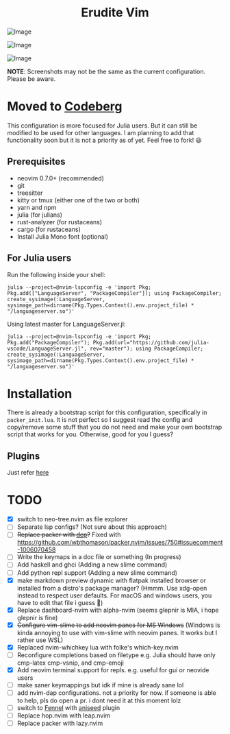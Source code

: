 <div align="center"><h1> Erudite Vim </h1></div>

![Image](https://github.com/uncomfyhalomacro/erudite-vim/blob/main/screenshots/screenshot_new.png)

![Image](https://github.com/uncomfyhalomacro/erudite-vim/blob/main/screenshots/screenshot_whichkey.png)

![Image](https://github.com/uncomfyhalomacro/erudite-vim/blob/main/screenshots/full_setup.png)

**NOTE**: Screenshots may not be the same as the current configuration. Please be aware.

# Moved to [Codeberg](https://codeberg.org/uncomfyhalomacro/erudite.nvim)

This configuration is more focused for Julia users. But it can still be modified to be used for other languages. I am
planning to add that functionality soon but it is not a priority as of yet. Feel free to fork! :smiley:

## Prerequisites

- neovim 0.7.0+ (recommended)
- git
- treesitter 
- kitty or tmux (either one of the two or both)
- yarn and npm
- julia (for julians)
- rust-analyzer (for rustaceans)
- cargo (for rustaceans)
- Install Julia Mono font (optional)

## For Julia users

Run the following inside your shell:

```shell
julia --project=@nvim-lspconfig -e 'import Pkg; Pkg.add(["LanguageServer", "PackageCompiler"]); using PackageCompiler; create_sysimage(:LanguageServer, sysimage_path=dirname(Pkg.Types.Context().env.project_file) * "/languageserver.so")'
```

Using latest master for LanguageServer.jl:

```shell
julia --project=@nvim-lspconfig -e 'import Pkg; Pkg.add("PackageCompiler"); Pkg.add(url="https://github.com/julia-vscode/LanguageServer.jl", rev="master"); using PackageCompiler; create_sysimage(:LanguageServer, sysimage_path=dirname(Pkg.Types.Context().env.project_file) * "/languageserver.so")'
```

# Installation

There is already a bootstrap script for this configuration, specifically in
`packer_init.lua`. It is not perfect so I suggest read the config and
copy/remove some stuff that you do not need and make your own bootstrap script
that works for you. Otherwise, good for you I guess?

## Plugins

Just refer [here](https://github.com/uncomfyhalomacro/erudite-vim/blob/3b83f6d9d82c6f159bc180832584ec25c54a9d04/lua/run_packer/packer_init.lua#L25-L446)

# TODO

- [x] switch to neo-tree.nvim as file explorer
- [ ] Separate lsp configs? (Not sure about this approach)
- [ ] ~~Replace packer with [dep](https://github.com/chiyadev/dep)?~~ Fixed with
  https://github.com/wbthomason/packer.nvim/issues/750#issuecomment-1006070458
- [ ] Write the keymaps in a doc file or something (In progress)
- [ ] Add haskell and ghci (Adding a new slime command)
- [ ] Add python repl support (Adding a new slime command)
- [x] make markdown preview dynamic with flatpak installed browser or installed
  from a distro's package manager? (Hmmm. Use xdg-open instead to respect user defaults. For macOS and windows users,
  you have to edit that file i guess :woozy_face:)
- [x] Replace dashboard-nvim with alpha-nvim (seems glepnir is MIA, i hope
  glepnir is fine)
- [x] ~~Configure vim-slime to add neovim panes for MS Windows~~ (Windows is kinda annoying to use with vim-slime with
  neovim panes. It works but I rather use WSL)
- [x] Replaced nvim-whichkey lua with folke's which-key.nvim
- [ ] Reconfigure completions based on filetype e.g. Julia should have only cmp-latex cmp-vsnip, and cmp-emoji
- [x] Add neovim terminal support for repls. e.g. useful for gui or neovide users
- [ ] make saner keymappings but idk if mine is already sane lol
- [ ] add nvim-dap configurations. not a priority for now. if someone is able to help, pls do open a pr. i dont need it at this moment lolz
- [ ] switch to [Fennel](https://fennel-lang.org/) with [aniseed](https://github.com/Olical/aniseed) plugin
- [ ] Replace hop.nvim with leap.nvim
- [ ] Replace packer with lazy.nvim
